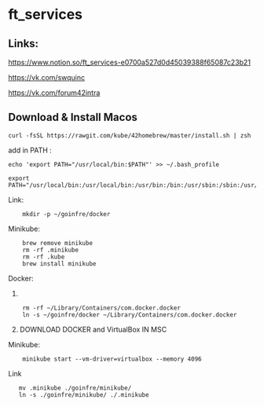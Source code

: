 # ft_services

## Links:
https://www.notion.so/ft_services-e0700a527d0d45039388f65087c23b21

https://vk.com/swquinc

https://vk.com/forum42intra

## Download & Install Macos

    curl -fsSL https://rawgit.com/kube/42homebrew/master/install.sh | zsh

add in PATH :
    
    echo 'export PATH="/usr/local/bin:$PATH"' >> ~/.bash_profile
    
    export        PATH="/usr/local/bin:/usr/local/bin:/usr/bin:/bin:/usr/sbin:/sbin:/usr/local/munki:/usr/local/bin:/usr/local/bin:/usr/bin:/bin:/usr/sbin:/sbin:/usr/local/munki"
    
Link:
        
        mkdir -p ~/goinfre/docker

Minikube:

        brew remove minikube
        rm -rf .minikube
        rm -rf .kube
        brew install minikube

Docker:

1)        

        rm -rf ~/Library/Containers/com.docker.docker
        ln -s ~/goinfre/docker ~/Library/Containers/com.docker.docker

2) DOWNLOAD DOCKER and VirtualBox IN MSC

Minikube:
        
        minikube start --vm-driver=virtualbox --memory 4096
Link 
       
       mv .minikube ./goinfre/minikube/
       ln -s ./goinfre/minikube/ ./.minikube
